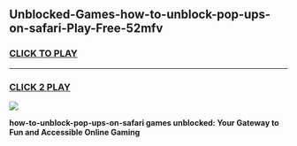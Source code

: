 
## Unblocked-Games-how-to-unblock-pop-ups-on-safari-Play-Free-52mfv
<h3>
<a href="https://premium76.site?title=how-to-unblock-pop-ups-on-safari&ref=10A">CLICK TO PLAY</a></h3>
<hr>

<h3>
<a href="https://premium76.site?title=how-to-unblock-pop-ups-on-safari&ref=10A">CLICK 2 PLAY</a>
  
</h3>

<a href="https://premium76.site?title=how-to-unblock-pop-ups-on-safari&ref=10A"><img src="https://clearcache.store/games.png"></a>


**how-to-unblock-pop-ups-on-safari games unblocked: Your Gateway to Fun and Accessible Online Gaming**

